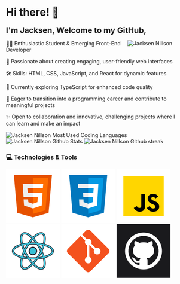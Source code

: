 <div style="padding:5px 20px 15px 20px;">
    <h1>Hi there! 👋</h1>
    <h2 style="margin:0px 0px 3px 0px;">I'm Jacksen, Welcome to my GitHub,</h2>
    <div>
        <div>
        <img style="width:30%;" align="right"; src="https://media.giphy.com/media/v1.Y2lkPTc5MGI3NjExeG15aXhoenZxeGZmYzk1Z2x1ajBsZm5qdTBhejF2MHhvYzU2aXNidSZlcD12MV9pbnRlcm5hbF9naWZfYnlfaWQmY3Q9Zw/12BYUePgtn7sis/giphy.gif" alt="Jacksen Nillson" width="15%" height="auto"/>
        <p>👨‍💻 Enthusiastic Student & Emerging Front-End Developer</p>
        <p>🚀 Passionate about creating engaging, user-friendly web interfaces</p>
        <p>🛠️ Skills: HTML, CSS, JavaScript, and React for dynamic features</p>
        <p style="margin:0;">🌟 Currently exploring TypeScript for enhanced code quality</p>
        <p>🌱 Eager to transition into a programming career and contribute to meaningful projects</p>
        <p>✨ Open to collaboration and innovative, challenging projects where I can learn and make an impact</p>
        </div>
    </div>
    <div style="">
        <img style="height:135px;" src="https://github-readme-stats.vercel.app/api/top-langs?username=jacksen30&show_icons=true&locale=en&layout=compact" alt="Jacksen Nillson Most Used Coding Languages" />
        <img style="height:135px;" src="https://github-readme-stats.vercel.app/api?username=jacksen30&show_icons=true&locale=en" alt="Jacksen Nillson Github Stats" />
        <img style="height:160px;" src="https://github-readme-streak-stats.herokuapp.com/?user=jacksen30&" alt="Jacksen Nillson Github streak" />
    </div>
    <h3>💻 Technologies & Tools</h3>
    <div>
        <img src="./images/html-logo.png" alt="HTML5 Logo">
        <img src="./images/css-logo.png" alt="CSS3 Logo">
        <img src="./images/javascript-logo.png" alt="JavaScript Logo">
    </div>
    <div>
        <img src="./images/react-logo.png" alt="React Logo">
        <img src="./images/git-logo.png" alt="Git Logo">
        <img src="./images/github-dark-icon.png" alt="Github Logo">
    </div>

</div>